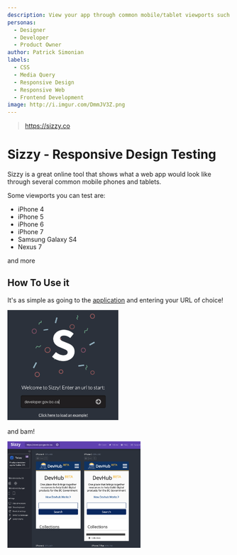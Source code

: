 ```yaml
---
description: View your app through common mobile/tablet viewports such as iPhones, iPads and several Android Devices.
personas:
  - Designer
  - Developer
  - Product Owner
author: Patrick Simonian
labels: 
  - CSS
  - Media Query
  - Responsive Design
  - Responsive Web
  - Frontend Development
image: http://i.imgur.com/DmmJV3Z.png
---
```

> https://sizzy.co

# Sizzy - Responsive Design Testing

Sizzy is a great online tool that shows what a web app would look like through several
common mobile phones and tablets. 

Some viewports you can test are:

- iPhone 4
- iPhone 5
- iPhone 6
- iPhone 7
- Samsung Galaxy S4
- Nexus 7

and more

## How To Use it

It's as simple as going to the [application](https://sizzy.co) and entering your URL of choice!

<img src="../../assets/sizzy-home.png" width="250" />

and bam! 

<img src="../../assets/sizzy-after.png" width="300" />


